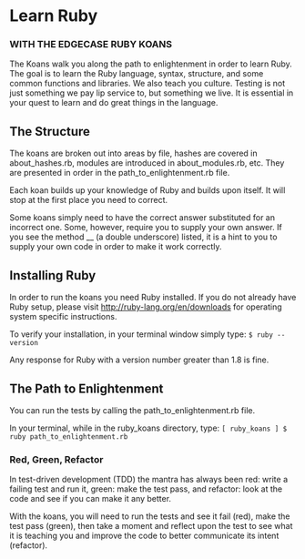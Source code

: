 # Learn Ruby
### WITH THE EDGECASE RUBY KOANS

The Koans walk you along the path to enlightenment in order to learn Ruby. The goal is to learn the Ruby language, syntax, structure, and some common functions and libraries. We also teach you culture. Testing is not just something we pay lip service to, but something we live. It is essential in your quest to learn and do great things in the language.

## The Structure
The koans are broken out into areas by file, hashes are covered in about_hashes.rb, modules are introduced in about_modules.rb, etc. They are presented in order in the path_to_enlightenment.rb file.

Each koan builds up your knowledge of Ruby and builds upon itself. It will stop at the first place you need to correct.

Some koans simply need to have the correct answer substituted for an incorrect one. Some, however, require you to supply your own answer. If you see the method __ (a double underscore) listed, it is a hint to you to supply your own code in order to make it work correctly.

## Installing Ruby
In order to run the koans you need Ruby installed. If you do not already have Ruby setup, please visit http://ruby-lang.org/en/downloads for operating system specific instructions.

To verify your installation, in your terminal window simply type: `$ ruby --version`   

Any response for Ruby with a version number greater than 1.8 is fine.

## The Path to Enlightenment
You can run the tests by calling the path_to_enlightenment.rb file.

In your terminal, while in the ruby_koans directory, type: `[ ruby_koans ] $ ruby path_to_enlightenment.rb`

### Red, Green, Refactor
In test-driven development (TDD) the mantra has always been red: write a failing test and run it, green: make the test pass, and refactor: look at the code and see if you can make it any better.

With the koans, you will need to run the tests and see it fail (red), make the test pass (green), then take a moment and reflect upon the test to see what it is teaching you and improve the code to better communicate its intent (refactor).

